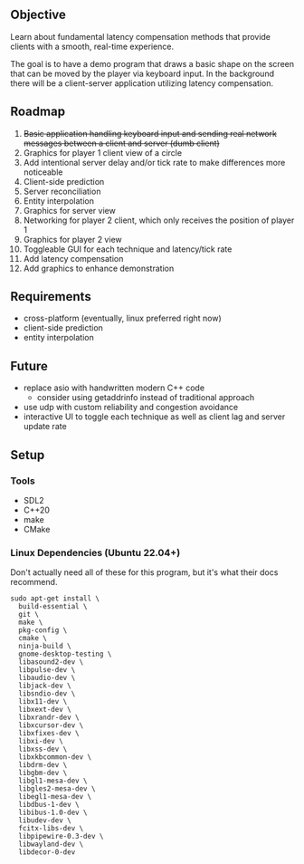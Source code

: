 ## Objective
Learn about fundamental latency compensation methods that provide clients with a smooth, real-time experience.

The goal is to have a demo program that draws a basic shape on the screen that can be
moved by the player via keyboard input. In the background there will be a client-server
application utilizing latency compensation.

## Roadmap
1. ~~Basic application handling keyboard input and sending real network messages
between a client and server (dumb client)~~
2. Graphics for player 1 client view of a circle
3. Add intentional server delay and/or tick rate to make differences more noticeable
4. Client-side prediction
5. Server reconciliation
6. Entity interpolation
7. Graphics for server view
8. Networking for player 2 client, which only receives the position of player 1
9. Graphics for player 2 view
10. Toggleable GUI for each technique and latency/tick rate
11. Add latency compensation
12. Add graphics to enhance demonstration

## Requirements
- cross-platform (eventually, linux preferred right now)
- client-side prediction
- entity interpolation

## Future
- replace asio with handwritten modern C++ code 
  - consider using getaddrinfo instead of traditional approach
- use udp with custom reliability and congestion avoidance
- interactive UI to toggle each technique as well as client lag and server update rate

## Setup
### Tools
- SDL2
- C++20
- make
- CMake

### Linux Dependencies (Ubuntu 22.04+)
Don't actually need all of these for this program, but it's what their docs recommend.
```shell
sudo apt-get install \
  build-essential \
  git \
  make \
  pkg-config \
  cmake \
  ninja-build \
  gnome-desktop-testing \
  libasound2-dev \
  libpulse-dev \
  libaudio-dev \
  libjack-dev \
  libsndio-dev \
  libx11-dev \
  libxext-dev \
  libxrandr-dev \
  libxcursor-dev \
  libxfixes-dev \
  libxi-dev \
  libxss-dev \
  libxkbcommon-dev \
  libdrm-dev \
  libgbm-dev \
  libgl1-mesa-dev \
  libgles2-mesa-dev \
  libegl1-mesa-dev \
  libdbus-1-dev \
  libibus-1.0-dev \
  libudev-dev \
  fcitx-libs-dev \
  libpipewire-0.3-dev \
  libwayland-dev \
  libdecor-0-dev
```
